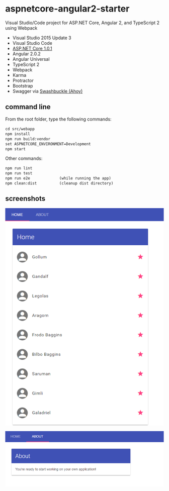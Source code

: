 # aspnetcore-angular2-starter

Visual Studio/Code project for ASP.NET Core, Angular 2, and TypeScript 2 using Webpack

* Visual Studio 2015 Update 3
* Visual Studio Code
* [ASP.NET Core 1.0.1](https://www.microsoft.com/net/core)
* Angular 2.0.2
* Angular Universal
* TypeScript 2
* Webpack
* Karma
* Protractor
* Bootstrap
* Swagger via [Swashbuckle (Ahoy)](https://github.com/domaindrivendev/Ahoy)

## command line

From the root folder, type the following commands:

```
cd src/webapp
npm install
npm run build:vendor
set ASPNETCORE_ENVIRONMENT=Development
npm start
```

Other commands:

```
npm run lint
npm run test
npm run e2e             (while running the app)
npm clean:dist          (cleanup dist directory)
```

## screenshots

![Home](https://raw.githubusercontent.com/sgbj/aspnetcore-angular2-starter/master/screenshots/home.png)

![About](https://raw.githubusercontent.com/sgbj/aspnetcore-angular2-starter/master/screenshots/about.png)
